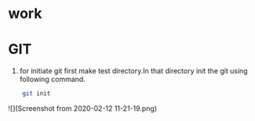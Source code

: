 # work

# GIT 

1. for initiate git first make test directory.In that directory init the git using following command.
```bash
    git init
   ```
 ![](Screenshot from 2020-02-12 11-21-19.png)
